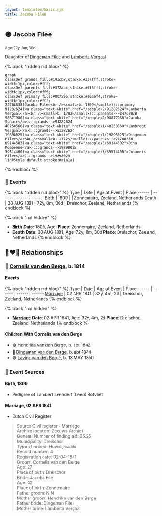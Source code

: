 ```yaml
---
layout: templates/basic.njk
title: Jacoba Filee
---
```

## 🟣 Jacoba Filee
<small>Age: 72y, 8m, 30d</small>

Daughter of [Dingeman Filee](/people/1/19898025) and [Lamberta Vergaal](/people/9/91282624)

{% block "hidden md:block" %}
```mermaid
graph
classDef grands fill:#193cb8,stroke:#2b7fff,stroke-width:1px,color:#fff;
classDef parents fill:#372aac,stroke:#615fff,stroke-width:1px,color:#fff;
classDef primary fill:#007595,stroke:#00a6f4,stroke-width:1px,color:#fff;
24768838(Jacoba Filee<br /><small>b: 1809</small>):::primary
91282624(<a class="text-white" href="/people/9/91282624">Lamberta Vergaal</a><br /><small>b: 1782</small>):::parents-->24768838
98877980(<a class="text-white" href="/people/9/98877980">Jacoba Scharr</a>):::grands-->91282624
40250560(<a class="text-white" href="/people/4/40250560">Lambregt Vergaal</a>):::grands-->91282624
19898025(<a class="text-white" href="/people/1/19898025">Dingeman Filee</a><br /><small>b: 1772</small>):::parents-->24768838
69144502(<a class="text-white" href="/people/6/69144502">Dina Pompoene</a>):::grands-->19898025
39514400(<a class="text-white" href="/people/3/39514400">Johannis Filee</a>):::grands-->19898025
linkStyle default stroke:#a1a1a1
```
{% endblock %}

### 📆 Events

{% block "hidden md:block" %}
Type | Date | Age at Event | Place
------ | ------ | ------ | ------
[Birth](#event-event-3) | 1809 |  | Zonnemaire, Zeeland, Netherlands
Death | 30 AUG 1881 | 72y, 8m, 30d | Dreischor, Zeeland, Netherlands
{% endblock %}

{% block "md:hidden" %}
- **[Birth](#event-event-3)**
**Date**: 1809, Age:
**Place**: Zonnemaire, Zeeland, Netherlands
- **Death**
**Date**: 30 AUG 1881, Age: 72y, 8m, 30d
**Place**: Dreischor, Zeeland, Netherlands
{% endblock %}

## 👩‍❤️‍👨 Relationships

### 🔵 [Cornelis van den Berge](/people/7/76669736), b. 1814

#### Events

{% block "hidden md:block" %}
Type | Date | Age at Event | Place
------ | ------ | ------ | ------
[Marriage](#event-family-0-event-0) | 02 APR 1841 | 32y, 4m, 2d | Dreischor, Zeeland, Netherlands
{% endblock %}

{% block "md:hidden" %}
- **[Marriage](#event-family-0-event-0)**
**Date**: 02 APR 1841, Age: 32y, 4m, 2d
**Place**: Dreischor, Zeeland, Netherlands
{% endblock %}

#### Children With Cornelis van den Berge
* 🟣 [Hendrika van den Berge](/people/5/54004146), b. abt 1842
* 🔵 [Dingeman van den Berge](/people/2/24832747), b. abt 1844
* 🟣 [Lavina van den Berge](/people/7/71558365), b. 18 MAY 1850
### 📰 Event Sources

#### <a id="event-event-3"></a> Birth, 1809
* Pedigree of Lambert Leendert (Leen) Botvliet

#### <a id="event-family-0-event-0"></a> Marriage, 02 APR 1841
* Dutch Civil Register
>   
  > Source Civil register - Marriage  
  > Archive location: Zeeuws Archief  
  > General Number of finding aid: 25.25  
  > Municipality: Dreischor  
  > Type of record: Huwelijksakte  
  > Record number: 4  
  > Registration date: 02-04-1841  
  > Groom: Cornelis van den Berge  
  > Age: 27  
  > Place of birth: Dreischor  
  > Bride: Jacoba File  
  > Age: 32  
  > Place of birth: Zonnemaire  
  > Father groom: N N  
  > Mother groom: Hendrika van den Berge  
  > Father bride: Dingeman File  
  > Mother bride: Lamberta Vergaal